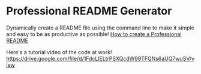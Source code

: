 # Professional README Generator
Dynamically create a README file using the command line to make it simple and easy to be as productive as possible!
[How to create a Professional README](./readme-guide.md)

Here's a tutorial video of the code at work!
https://drive.google.com/file/d/1FdcLlELtrPSXQcdW99TFQNs6aUQ7wuSV/view
